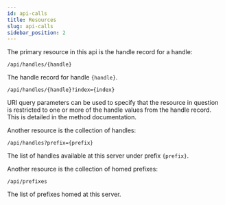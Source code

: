 ```yaml
---
id: api-calls
title: Resources
slug: api-calls
sidebar_position: 2
---
```


The primary resource in this api is the handle record for a handle:

```
/api/handles/{handle}
```
The handle record for handle `{handle}`.

```
/api/handles/{handle}?index={index}
```
URI query parameters can be used to specify that the resource in question is restricted to one or more
of the handle values from the handle record. This is detailed in the method documentation.

Another resource is the collection of handles:

```
/api/handles?prefix={prefix}
```
The list of handles available at this server under prefix `{prefix}`.

Another resource is the collection of homed prefixes:

```
/api/prefixes
```
The list of prefixes homed at this server.

